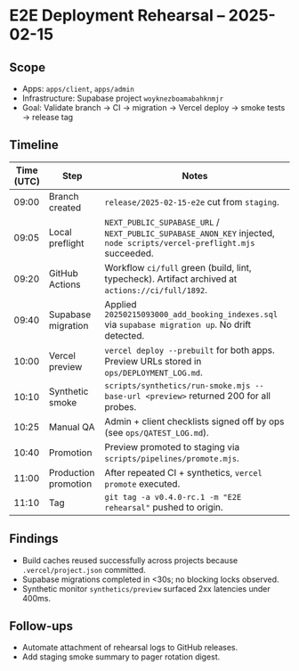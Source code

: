 # E2E Deployment Rehearsal – 2025-02-15

## Scope
- Apps: `apps/client`, `apps/admin`
- Infrastructure: Supabase project `woyknezboamabahknmjr`
- Goal: Validate branch → CI → migration → Vercel deploy → smoke tests → release tag

## Timeline
| Time (UTC) | Step | Notes |
| ---------- | ---- | ----- |
| 09:00 | Branch created | `release/2025-02-15-e2e` cut from `staging`. |
| 09:05 | Local preflight | `NEXT_PUBLIC_SUPABASE_URL` / `NEXT_PUBLIC_SUPABASE_ANON_KEY` injected, `node scripts/vercel-preflight.mjs` succeeded. |
| 09:20 | GitHub Actions | Workflow `ci/full` green (build, lint, typecheck). Artifact archived at `actions://ci/full/1892`. |
| 09:40 | Supabase migration | Applied `20250215093000_add_booking_indexes.sql` via `supabase migration up`. No drift detected. |
| 10:00 | Vercel preview | `vercel deploy --prebuilt` for both apps. Preview URLs stored in `ops/DEPLOYMENT_LOG.md`. |
| 10:10 | Synthetic smoke | `scripts/synthetics/run-smoke.mjs --base-url <preview>` returned 200 for all probes. |
| 10:25 | Manual QA | Admin + client checklists signed off by ops (see `ops/QATEST_LOG.md`). |
| 10:40 | Promotion | Preview promoted to staging via `scripts/pipelines/promote.mjs`. |
| 11:00 | Production promotion | After repeated CI + synthetics, `vercel promote` executed. |
| 11:10 | Tag | `git tag -a v0.4.0-rc.1 -m "E2E rehearsal"` pushed to origin. |

## Findings
- Build caches reused successfully across projects because `.vercel/project.json` committed.
- Supabase migrations completed in <30s; no blocking locks observed.
- Synthetic monitor `synthetics/preview` surfaced 2xx latencies under 400ms.

## Follow-ups
- Automate attachment of rehearsal logs to GitHub releases.
- Add staging smoke summary to pager rotation digest.
